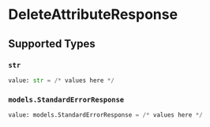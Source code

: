 # DeleteAttributeResponse


## Supported Types

### `str`

```python
value: str = /* values here */
```

### `models.StandardErrorResponse`

```python
value: models.StandardErrorResponse = /* values here */
```

